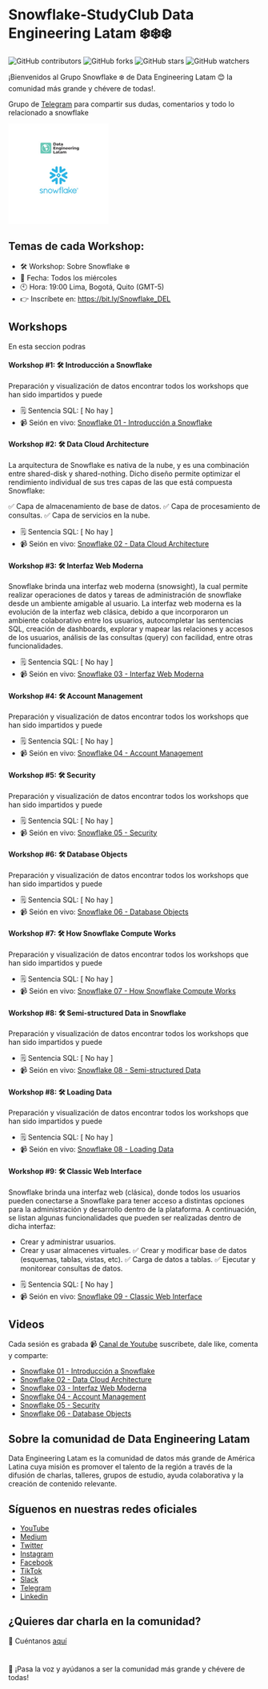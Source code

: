 # Snowflake-StudyClub Data Engineering Latam ❄️❄️❄️ 

![GitHub contributors](https://img.shields.io/github/contributors/DataEngineering-LATAM/Snowflake-StudyClub)
![GitHub forks](https://img.shields.io/github/forks/DataEngineering-LATAM/Snowflake-StudyClub?style=social)
![GitHub stars](https://img.shields.io/github/stars/DataEngineering-LATAM/Snowflake-StudyClub?style=social)
![GitHub watchers](https://img.shields.io/github/watchers/DataEngineering-LATAM/Snowflake-StudyClub?style=social)

¡Bienvenidos al Grupo Snowflake ❄️ de Data Engineering Latam 😊 la comunidad más grande y chévere de todas!.

Grupo de [Telegram](https://t.me/dataengineeringlatam_snowflake) para compartir sus dudas, comentarios y todo lo relacionado a snowflake

 <img src="https://github.com/DataEngineering-LATAM/Snowflake-StudyClub/blob/main/images/snowflake.jpg" width="200">
 




## Temas de cada Workshop:

* 🛠️ Workshop: Sobre Snowflake ❄️
* 📅 Fecha: Todos los miércoles
* 🕙 Hora: 19:00 Lima, Bogotá, Quito (GMT-5)
* 👉 Inscríbete en: https://bit.ly/Snowflake_DEL


## Workshops
En esta seccion podras

#### Workshop #1: 🛠️ Introducción a Snowflake
Preparación y visualización de datos encontrar todos los workshops que han sido impartidos y puede

* 🗒️ Sentencia SQL: [ No hay ]
* 📹 Seión en vivo: [Snowflake 01 - Introducción a Snowflake](https://www.youtube.com/watch?v=4RfPv7r-DBQ&list=PLdxuOh58KNA4ycGTT4DBdwk-izQUR1Psi&index=1)


#### Workshop #2: 🛠️ Data Cloud Architecture
La arquitectura de Snowflake es nativa de la nube, y es una combinación entre shared-disk y shared-nothing. Dicho diseño permite optimizar el rendimiento individual de sus tres capas de las que está compuesta Snowflake:

✅ Capa de almacenamiento de base de datos.
✅ Capa de procesamiento de consultas.
✅ Capa de servicios en la nube.

* 🗒️ Sentencia SQL: [ No hay ]
* 📹 Seión en vivo: [Snowflake 02 - Data Cloud Architecture](https://www.youtube.com/watch?v=jNNO4DIkea0&list=PLdxuOh58KNA4ycGTT4DBdwk-izQUR1Psi&index=2)



#### Workshop #3: 🛠️ Interfaz Web Moderna
Snowflake brinda una interfaz web moderna (snowsight), la cual permite realizar operaciones de datos y tareas de administración de snowflake desde un ambiente amigable al usuario. La interfaz web moderna es la evolución de la interfaz web clásica, debido a que incorporaron un ambiente colaborativo entre los usuarios, autocompletar las sentencias SQL, creación de dashboards, explorar y mapear las relaciones y accesos de los usuarios, análisis de las consultas (query) con facilidad, entre otras funcionalidades.

* 🗒️ Sentencia SQL: [ No hay ]
* 📹 Seión en vivo: [Snowflake 03 - Interfaz Web Moderna](https://www.youtube.com/watch?v=5rtu46LdYqg&list=PLdxuOh58KNA4ycGTT4DBdwk-izQUR1Psi&index=3)



#### Workshop #4: 🛠️ Account Management
Preparación y visualización de datos encontrar todos los workshops que han sido impartidos y puede

* 🗒️ Sentencia SQL: [ No hay ]
* 📹 Seión en vivo: [Snowflake 04 - Account Management](https://www.youtube.com/watch?v=YP300fpBhTs)



#### Workshop #5: 🛠️ Security
Preparación y visualización de datos encontrar todos los workshops que han sido impartidos y puede

* 🗒️ Sentencia SQL: [ No hay ]
* 📹 Seión en vivo: [Snowflake 05 - Security](https://www.youtube.com/watch?v=6ftIS2g9bvE&list=PLdxuOh58KNA4ycGTT4DBdwk-izQUR1Psi&index=5)



#### Workshop #6: 🛠️ Database Objects
Preparación y visualización de datos encontrar todos los workshops que han sido impartidos y puede

* 🗒️ Sentencia SQL: [ No hay ]
* 📹 Seión en vivo: [Snowflake 06 - Database Objects](https://www.youtube.com/watch?v=qlUH3CSbtXU&list=PLdxuOh58KNA4ycGTT4DBdwk-izQUR1Psi&index=6)



#### Workshop #7: 🛠️ How Snowflake Compute Works
Preparación y visualización de datos encontrar todos los workshops que han sido impartidos y puede

* 🗒️ Sentencia SQL: [ No hay ]
* 📹 Seión en vivo: [Snowflake 07 - How Snowflake Compute Works]( )



#### Workshop #8: 🛠️ Semi-structured Data in Snowflake
Preparación y visualización de datos encontrar todos los workshops que han sido impartidos y puede

* 🗒️ Sentencia SQL: [ No hay ]
* 📹 Seión en vivo: [Snowflake 08 - Semi-structured Data]( )


#### Workshop #8: 🛠️ Loading Data
Preparación y visualización de datos encontrar todos los workshops que han sido impartidos y puede

* 🗒️ Sentencia SQL: [ No hay ]
* 📹 Seión en vivo: [Snowflake 08 - Loading Data]( )


#### Workshop #9: 🛠️ Classic Web Interface
Snowflake brinda una interfaz web (clásica), donde todos los usuarios pueden conectarse a Snowflake para tener acceso a distintas opciones para la administración y desarrollo dentro de la plataforma. A continuación, se listan algunas funcionalidades que pueden ser realizadas dentro de dicha interfaz:

- Crear y administrar usuarios.
- Crear y usar almacenes virtuales.
✅ Crear y modificar base de datos (esquemas, tablas, vistas, etc).
✅ Carga de datos a tablas.
✅ Ejecutar y monitorear consultas de datos.

* 🗒️ Sentencia SQL: [ No hay ]
* 📹 Seión en vivo: [Snowflake 09 - Classic Web Interface]( )



## Videos
Cada sesión es grabada :video_camera: [Canal de Youtube](https://youtube.com/c/dataengineeringlatam) suscribete, dale like, comenta y comparte: 

- [Snowflake 01 - Introducción a Snowflake](https://www.youtube.com/watch?v=4RfPv7r-DBQ&list=PLdxuOh58KNA4ycGTT4DBdwk-izQUR1Psi&index=1)
- [Snowflake 02 - Data Cloud Architecture](https://www.youtube.com/watch?v=jNNO4DIkea0&list=PLdxuOh58KNA4ycGTT4DBdwk-izQUR1Psi&index=2)
- [Snowflake 03 - Interfaz Web Moderna](https://www.youtube.com/watch?v=5rtu46LdYqg&list=PLdxuOh58KNA4ycGTT4DBdwk-izQUR1Psi&index=3)
- [Snowflake 04 - Account Management](https://www.youtube.com/watch?v=YP300fpBhTs)
- [Snowflake 05 - Security](https://www.youtube.com/watch?v=6ftIS2g9bvE&list=PLdxuOh58KNA4ycGTT4DBdwk-izQUR1Psi&index=5)
- [Snowflake 06 - Database Objects](https://www.youtube.com/watch?v=qlUH3CSbtXU&list=PLdxuOh58KNA4ycGTT4DBdwk-izQUR1Psi&index=6)

## Sobre la comunidad de Data Engineering Latam

Data Engineering Latam es la comunidad de datos más grande de América Latina cuya misión es promover el talento de la región a través de la difusión de charlas, talleres, grupos de estudio, ayuda colaborativa y la creación de contenido relevante.

## Síguenos en nuestras redes oficiales

- [YouTube](https://youtube.com/c/dataengineeringlatam?sub_confirmation=1)
- [Medium](https://medium.com/@dataengineeringlatam)
- [Twitter](https://twitter.com/DataEngiLatam)
- [Instagram](https://instagram.com/dataengineeringlatam)
- [Facebook](https://facebook.com/dataengineeringlatam)
- [TikTok](https://www.tiktok.com/@dataengineeringlatam)
- [Slack](https://bit.ly/dataengineeringlatam_slack)
- [Telegram](https://t.me/dataengineeringlatam)
- [Linkedin](https://linkedin.com/company/data-engineering-latam)

## ¿Quieres dar charla en la comunidad? 

:microphone: Cuéntanos [aquí](https://docs.google.com/forms/d/e/1FAIpQLSd7CZgRxGHx-rRA7CyAeB0MxNPgVj5rCqQsrjrFiNYhoZxS1w/viewform)

# 

:loudspeaker: ¡Pasa la voz y ayúdanos a ser la comunidad más grande y chévere de todas!
